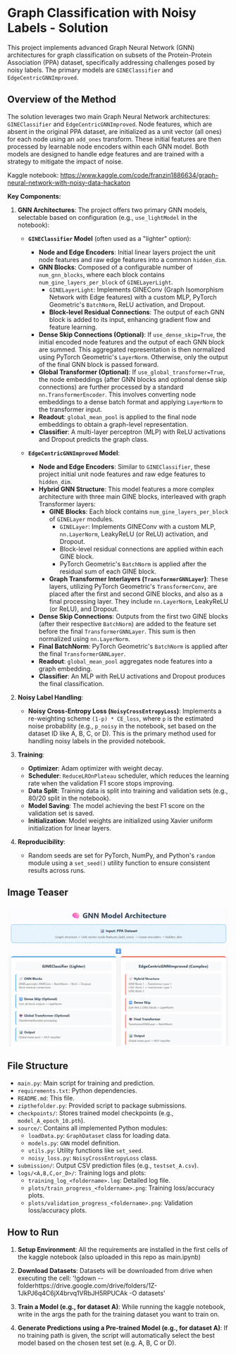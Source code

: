 # Graph Classification with Noisy Labels - Solution

This project implements advanced Graph Neural Network (GNN) architectures for graph classification on subsets of the Protein-Protein Association (PPA) dataset, specifically addressing challenges posed by noisy labels. The primary models are `GINEClassifier` and `EdgeCentricGNNImproved`.

## Overview of the Method

The solution leverages two main Graph Neural Network architectures: `GINEClassifier` and `EdgeCentricGNNImproved`. Node features, which are absent in the original PPA dataset, are initialized as a unit vector (all ones) for each node using an `add_ones` transform. These initial features are then processed by learnable node encoders within each GNN model. Both models are designed to handle edge features and are trained with a strategy to mitigate the impact of noise.

Kaggle notebook: https://www.kaggle.com/code/franzin1886634/graph-neural-network-with-noisy-data-hackaton

**Key Components:**

1.  **GNN Architectures**:
    The project offers two primary GNN models, selectable based on configuration (e.g., `use_lightModel` in the notebook):
    *   **`GINEClassifier` Model** (often used as a "lighter" option):
        *   **Node and Edge Encoders**: Initial linear layers project the unit node features and raw edge features into a common `hidden_dim`.
        *   **GNN Blocks**: Composed of a configurable number of `num_gnn_blocks`, where each block contains `num_gine_layers_per_block` of `GINELayerLight`.
            *   `GINELayerLight`: Implements GINEConv (Graph Isomorphism Network with Edge features) with a custom MLP, PyTorch Geometric's `BatchNorm`, ReLU activation, and Dropout.
            *   **Block-level Residual Connections**: The output of each GNN block is added to its input, enhancing gradient flow and feature learning.
        *   **Dense Skip Connections (Optional)**: If `use_dense_skip=True`, the initial encoded node features and the output of each GNN block are summed. This aggregated representation is then normalized using PyTorch Geometric's `LayerNorm`. Otherwise, only the output of the final GNN block is passed forward.
        *   **Global Transformer (Optional)**: If `use_global_transformer=True`, the node embeddings (after GNN blocks and optional dense skip connections) are further processed by a standard `nn.TransformerEncoder`. This involves converting node embeddings to a dense batch format and applying `LayerNorm` to the transformer input.
        *   **Readout**: `global_mean_pool` is applied to the final node embeddings to obtain a graph-level representation.
        *   **Classifier**: A multi-layer perceptron (MLP) with ReLU activations and Dropout predicts the graph class.

    *   **`EdgeCentricGNNImproved` Model**:
        *   **Node and Edge Encoders**: Similar to `GINEClassifier`, these project initial unit node features and raw edge features to `hidden_dim`.
        *   **Hybrid GNN Structure**: This model features a more complex architecture with three main GINE blocks, interleaved with graph Transformer layers:
            *   **GINE Blocks**: Each block contains `num_gine_layers_per_block` of `GINELayer` modules.
                *   `GINELayer`: Implements GINEConv with a custom MLP, `nn.LayerNorm`, LeakyReLU (or ReLU) activation, and Dropout.
                *   Block-level residual connections are applied within each GINE block.
                *   PyTorch Geometric's `BatchNorm` is applied after the residual sum of each GINE block.
            *   **Graph Transformer Interlayers (`TransformerGNNLayer`)**: These layers, utilizing PyTorch Geometric's `TransformerConv`, are placed after the first and second GINE blocks, and also as a final processing layer. They include `nn.LayerNorm`, LeakyReLU (or ReLU), and Dropout.
        *   **Dense Skip Connections**: Outputs from the first two GINE blocks (after their respective `BatchNorm`) are added to the feature set before the final `TransformerGNNLayer`. This sum is then normalized using `nn.LayerNorm`.
        *   **Final BatchNorm**: PyTorch Geometric's `BatchNorm` is applied after the final `TransformerGNNLayer`.
        *   **Readout**: `global_mean_pool` aggregates node features into a graph embedding.
        *   **Classifier**: An MLP with ReLU activations and Dropout produces the final classification.

2.  **Noisy Label Handling**:
    *   **Noisy Cross-Entropy Loss (`NoisyCrossEntropyLoss`)**: Implements a re-weighting scheme `(1-p) * CE_loss`, where `p` is the estimated noise probability (e.g., `p_noisy` in the notebook, set based on the dataset ID like A, B, C, or D). This is the primary method used for handling noisy labels in the provided notebook.

3.  **Training**:
    *   **Optimizer**: Adam optimizer with weight decay.
    *   **Scheduler**: `ReduceLROnPlateau` scheduler, which reduces the learning rate when the validation F1 score stops improving.
    *   **Data Split**: Training data is split into training and validation sets (e.g., 80/20 split in the notebook).
    *   **Model Saving**: The model achieving the best F1 score on the validation set is saved.
    *   **Initialization**: Model weights are initialized using Xavier uniform initialization for linear layers.

4.  **Reproducibility**:
    *   Random seeds are set for PyTorch, NumPy, and Python's `random` module using a `set_seed()` utility function to ensure consistent results across runs.

## Image Teaser

![Pipeline Teaser](image.png)

## File Structure

-   `main.py`: Main script for training and prediction.
-   `requirements.txt`: Python dependencies.
-   `README.md`: This file.
-   `zipthefolder.py`: Provided script to package submissions.
-   `checkpoints/`: Stores trained model checkpoints (e.g., `model_A_epoch_10.pth`).
-   `source/`: Contains all implemented Python modules:
    -   `loadData.py`: `GraphDataset` class for loading data.
    -   `models.py`: `GNN` model definition.
    -   `utils.py`: Utility functions like `set_seed`.
    -   `noisy_loss.py`: `NoisyCrossEntropyLoss` class.
-   `submission/`: Output CSV prediction files (e.g., `testset_A.csv`).
-   `logs/<A,B,C,or_D>/`: Training logs and plots:
    -   `training_log_<foldername>.log`: Detailed log file.
    -   `plots/train_progress_<foldername>.png`: Training loss/accuracy plots.
    -   `plots/validation_progress_<foldername>.png`: Validation loss/accuracy plots.


## How to Run

1.  **Setup Environment**:
    All the requirements are installed in the first cells of the kaggle notebook (also uploaded in this repo as main.ipynb)

2.  **Download Datasets**:
    Datasets will be downloaded from drive when executing the cell: '!gdown --folderhttps://drive.google.com/drive/folders/1Z-1JkPJ6q4C6jX4brvq1VRbJH5RPUCAk -O datasets'

3.  **Train a Model (e.g., for dataset A)**:
    While running the kaggle notebook, write in the args the path for the training dataset you want to train on.

4.  **Generate Predictions using a Pre-trained Model (e.g., for dataset A)**:
    If no training path is given, the script will automatically select the best model based on the chosen test set (e.g. A, B, C or D).
